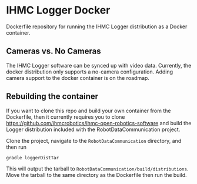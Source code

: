 # IHMC Logger Docker

Dockerfile repository for running the IHMC Logger distribution as a Docker container.

## Cameras vs. No Cameras

The IHMC Logger software can be synced up with video data. Currently, the docker distribution only supports a no-camera configuration. Adding camera support to the docker container is on the roadmap.

## Rebuilding the container

If you want to clone this repo and build your own container from the Dockerfile, then it currently requires you to clone https://github.com/ihmcrobotics/ihmc-open-robotics-software and build the Logger distribution included with the RobotDataCommunication project.

Clone the project, navigate to the `RobotDataCommunication` directory, and then run

    gradle loggerDistTar

This will output the tarball to `RobotDataCommunication/build/distributions`. Move the tarball to the same directory as the Dockerfile then run the build.

